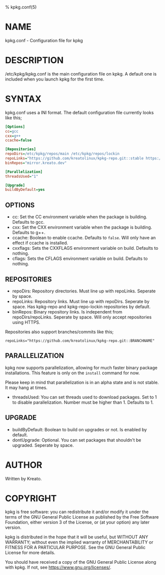 % kpkg.conf(5)

# NAME
kpkg.conf - Configuration file for kpkg

# DESCRIPTION
/etc/kpkg/kpkg.conf is the main configuration file on kpkg. A default one is included when you launch kpkg for the first time.

# SYNTAX
kpkg.conf uses a INI format.
The default configuration file currently looks like this;

```ini
[Options]
cc=gcc
cxx=g++
ccache=false

[Repositories]
repoDirs=/etc/kpkg/repos/main /etc/kpkg/repos/lockin
repoLinks="https://github.com/kreatolinux/kpkg-repo.git::stable https://github.com/kreatolinux/kpkg-repo-lockin.git::stable"
binRepos="mirror.kreato.dev"

[Parallelization]
threadsUsed="1"

[Upgrade]
buildByDefault=yes
```

## OPTIONS
* cc: Set the CC environment variable when the package is building. Defaults to gcc.
* cxx: Set the CXX environment variable when the package is building. Defaults to g++.
* ccache: Boolean to enable ccache. Defaults to `false`. Will only have an effect if ccache is installed.
* cxxflags: Sets the CXXFLAGS environment variable on build. Defaults to nothing.
* cflags: Sets the CFLAGS environment variable on build. Defaults to nothing.

## REPOSITORIES
* repoDirs: Repository directories. Must line up with repoLinks. Seperate by space.
* repoLinks: Repository links. Must line up with repoDirs. Seperate by space. Has kpkg-repo and kpkg-repo-lockin repositories by default.
* binRepos: Binary repository links. Is independent from repoDirs/repoLinks. Seperate by space. Will only accept repositories using HTTPS.

Repositories also support branches/commits like this;

`repoLinks="https://github.com/kreatolinux/kpkg-repo.git::BRANCHNAME"`

## PARALLELIZATION
kpkg now supports parallelization, allowing for much faster binary package installations. This feature is only on the `install` command for now.

Please keep in mind that parallelization is in an alpha state and is not stable. It may hang at times.

* threadsUsed: You can set threads used to download packages. Set to 1 to disable parallelization. Number must be higher than 1. Defaults to 1.

## UPGRADE
* buildByDefault: Boolean to build on upgrades or not. Is enabled by default.
* dontUpgrade: Optional. You can set packages that shouldn't be upgraded. Seperate by space.

# AUTHOR
Written by Kreato.

# COPYRIGHT
kpkg is free software: you can redistribute it and/or modify
it under the terms of the GNU General Public License as published by
the Free Software Foundation, either version 3 of the License, or
(at your option) any later version.

kpkg is distributed in the hope that it will be useful,
but WITHOUT ANY WARRANTY; without even the implied warranty of
MERCHANTABILITY or FITNESS FOR A PARTICULAR PURPOSE.  See the
GNU General Public License for more details.

You should have received a copy of the GNU General Public License
along with kpkg.  If not, see <https://www.gnu.org/licenses/>.
